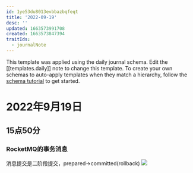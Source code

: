 ```yaml
---
id: 1ye53du8013evbbazbqfeqt
title: '2022-09-19'
desc: ''
updated: 1663573991708
created: 1663573847394
traitIds:
  - journalNote
---
```

This template was applied using the daily journal schema. Edit the [[templates.daily]] note to change this template.
To create your own schemas to auto-apply templates when they match a hierarchy, follow the [schema tutorial](https://blog.dendron.so/notes/P1DL2uXHpKUCa7hLiFbFA/) to get started.

<!--
Based on the journaling method created by Intelligent Change:
- [Intelligent Change: Our Story](https://www.intelligentchange.com/pages/our-story)
- [The Five Minute Journal](https://www.intelligentchange.com/products/the-five-minute-journal)
-->

# 2022年9月19日

## 15点50分

### RocketMQ的事务消息

消息提交是二阶段提交，prepared->committed(rollback)
![](/assets/images/2022-09-19-15-53-05.png)
